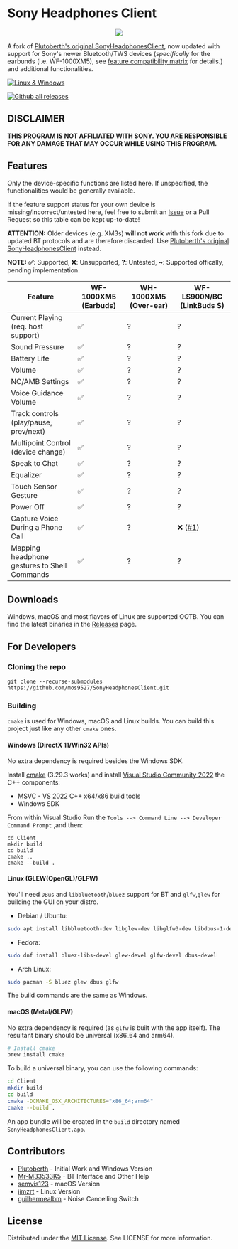 # Sony Headphones Client

<center><img src="https://github.com/user-attachments/assets/0c593a3f-148b-4a4d-8a60-e3483ca404bd"/></center>

A fork of [Plutoberth's original SonyHeadphonesClient](https://github.com/Plutoberth/SonyHeadphonesClient), now updated with support for Sony's newer Bluetooth/TWS devices (*specifically* for the earbunds (i.e. WF-1000XM5), see [feature compatibility matrix](#features) for details.) and additional functionalities.

[![Linux & Windows](https://github.com/mos9527/sonyheadphonesclient/actions/workflows/cmake.yml/badge.svg)](https://github.com/mos9527/SonyHeadphonesClient/actions/workflows/cmake.yml)

[![Github all releases](https://img.shields.io/github/downloads/mos9527/SonyHeadphonesClient/total.svg)](https://GitHub.com/mos9527/SonyHeadphonesClient/releases/)

## DISCLAIMER

**THIS PROGRAM IS NOT AFFILIATED WITH SONY. YOU ARE RESPONSIBLE FOR ANY DAMAGE THAT MAY OCCUR WHILE USING THIS PROGRAM.**

## Features

Only the device-specific functions are listed here. If unspecified, the functionalities would be generally available.

If the feature support status for your own device is missing/incorrect/untested here, feel free to submit an [Issue](https://github.com/mos9527/SonyHeadphonesClient/issues/new) or a Pull Request so this table can be kept up-to-date!

**ATTENTION:** Older devices (e.g. XM3s) **will not work** with this fork due to updated BT protocols and are therefore discarded. Use [Plutoberth's original SonyHeadphonesClient](https://github.com/Plutoberth/SonyHeadphonesClient) instead.

**NOTE:** **✅**: Supported, ❌: Unsupported, **?**: Untested, **~**: Supported offically, pending implementation.

| Feature                                      | WF-1000XM5 (Earbuds) | WH-1000XM5 (Over-ear) | WF-LS900N/BC (LinkBuds S)                                    |
| -------------------------------------------- | -------------------- | --------------------- | ------------------------------------------------------------ |
| Current Playing (req. host support)          | ✅                    | ?                     | ?                                                            |
| Sound Pressure                               | ✅                    | ?                     | ?                                                            |
| Battery Life                                 | ✅                    | ?                     | ?                                                            |
| Volume                                       | ✅                    | ?                     | ?                                                            |
| NC/AMB Settings                              | ✅                    | ?                     | ?                                                            |
| Voice Guidance Volume                        | ✅                    | ?                     | ?                                                            |
| Track controls (play/pause, prev/next)       | ✅                    | ?                     | ?                                                            |
| Multipoint Control (device change)           | ✅                    | ?                     | ?                                                            |
| Speak to Chat                                | ✅                    | ?                     | ?                                                            |
| Equalizer                                    | ✅                    | ?                     | ?                                                            |
| Touch Sensor Gesture                         | ✅                    | ?                     | ?                                                            |
| Power Off                                    | ✅                    | ?                     | ?                                                            |
| Capture Voice During a Phone Call            | ✅                    | ?                     | ❌ ([#1](https://github.com/mos9527/SonyHeadphonesClient/pull/1)) |
| Mapping headphone gestures to Shell Commands | ✅                    | ?                     | ?                                                            |

## Downloads

Windows, macOS and most flavors of Linux are supported OOTB. You can find the latest binaries in the [Releases](https://github.com/mos9527/SonyHeadphonesClient/releases) page.


## For Developers
### Cloning the repo
```git clone --recurse-submodules https://github.com/mos9527/SonyHeadphonesClient.git```

### Building
`cmake` is used for Windows, macOS and Linux builds. You can build this project just like any other `cmake` ones. 

#### Windows (DirectX 11/Win32 APIs)
No extra dependency is required besides the Windows SDK.

Install [cmake](https://cmake.org/download/) (3.29.3 works) and install [Visual Studio Community 2022](https://visualstudio.microsoft.com/vs/) the C++ components:
* MSVC - VS 2022 C++ x64/x86 build tools
* Windows SDK

From within Visual Studio Run the `Tools --> Command Line --> Developer Command Prompt` ,and then:
```
cd Client
mkdir build
cd build
cmake ..
cmake --build .
```

#### Linux (GLEW(OpenGL)/GLFW)

You'll need `DBus` and `libbluetooth`/`bluez` support for BT and `glfw`,`glew` for building the GUI on your distro.

- Debian / Ubuntu:

```bash
sudo apt install libbluetooth-dev libglew-dev libglfw3-dev libdbus-1-dev
```

- Fedora:

```bash
sudo dnf install bluez-libs-devel glew-devel glfw-devel dbus-devel
```

- Arch Linux:

```bash
sudo pacman -S bluez glew dbus glfw
```
The build commands are the same as Windows.

#### macOS (Metal/GLFW)

No extra dependency is required (as `glfw` is built with the app itself). The resultant binary should be universal (x86_64 and arm64).
```bash
# Install cmake
brew install cmake
```
To build a universal binary, you can use the following commands:
```bash
cd Client
mkdir build
cd build
cmake -DCMAKE_OSX_ARCHITECTURES="x86_64;arm64"
cmake --build .
```
An app bundle will be created in the `build` directory named `SonyHeadphonesClient.app`.

## Contributors

* [Plutoberth](https://github.com/Plutoberth) - Initial Work and Windows Version
* [Mr-M33533K5](https://github.com/Mr-M33533K5) - BT Interface and Other Help
* [semvis123](https://github.com/semvis123) - macOS Version
* [jimzrt](https://github.com/jimzrt) - Linux Version
* [guilhermealbm](https://github.com/guilhermealbm) - Noise Cancelling Switch

## License

Distributed under the [MIT License](https://github.com/Plutoberth/SonyHeadphonesClient/blob/master/LICENSE). See LICENSE for more information.
